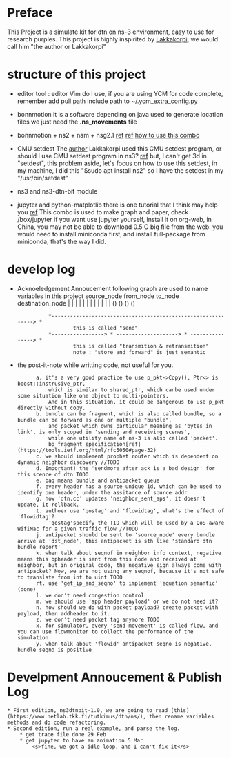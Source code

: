 # Preface
This Project is a simulate kit for dtn on ns-3 environment, easy to use for research purples.
This project is highly inspirited by [Lakkakorpi](https://www.netlab.tkk.fi/tutkimus/dtn/ns/), we would call him "the author or Lakkakorpi"

# structure of this project

* editor tool :
editor Vim do I use, if you are using YCM for code complete, remember add pull path include path to ~/.ycm_extra_config.py
* bonnmotion 
it is a software depending on java used to generate location files
we just need the **.ns_movements** file

* bonnmotion + ns2 + nam + nsg2.1
[ref](http://www.nsnam.com/2015/03/bonnmotion-mobile-scenario-generator.html) [ref](http://chandra-ns2.blogspot.com/2009/01/how-to-run-bonnmotion-for-ns-2.html)
[how to use this combo](https://www.slideshare.net/manasGaur1/bonn-motion-traffic-generation-and-nam)

* CMU setdest
The [author](https://www.netlab.tkk.fi/tutkimus/dtn/ns/) Lakkakorpi used this CMU setdest program, or should I use CMU setdest program in ns3? [ref](http://www.isi.edu/nsnam/ns/tutorial/nsscript7.html)
but, I can't get 3d in "setdest", this problem aside, let's focus on how to use this setdest, in my machine, I did this "$sudo apt install ns2"
so I have the setdest in my "/usr/bin/setdest"

* ns3 and ns3-dtn-bit module

* jupyter and python-matplotlib
there is one tutorial that I think may help you [ref](https://www.youtube.com/watch?v=HW29067qVWk&t=1568s)
This combo is used to make graph and paper, check /box/jupyter
if you want use jupyter yourself, install it on org-web, in China, you may not be able to download 0.5 G big file from the web.
you would need to install miniconda first, and install full-package from miniconda, that's the way I did.

# develop log

* Acknoeledgement Annoucement 
    following graph are used to name variables in this project
            source_node         from_node               to_node           destination_node
                |                   |                       |                   |
                |                   |                       |                   |
                |                   |                       |                   |
                ()                  ()                      ()                  ()
                
                *-------------------------------------------------------------> *
                        this is called "send"
                *-----------------> * --------------------> * ----------------> *
                        this is called "transmition & retransmition"
                        note : "store and forward" is just semantic
                
* the post-it-note while writting code, not useful for you.

            a. it's a very good practice to use p_pkt->Copy(), Ptr<> is boost::instrusive_ptr, 
                which is similar to shared_ptr, which canbe used under some situation like one object to multi-pointers. 
                And in this situation, it could be dangerous to use p_pkt directly without copy. 
            b. bundle can be fragment, which is also called bundle, so a bundle can be forward as one or multiple "bundle".
                and packet which owns particular meaning as 'bytes in link', is only scoped in 'sending and receiving scenes',
                while one utility name of ns-3 is also called 'packet'.
                bp fragment specification[ref](https://tools.ietf.org/html/rfc5050#page-32)
            c. we should implement prophet router which is dependent on dynamic neighbor discovery //TODO
            d. Important! the 'sendmore after ack is a bad design' for this scence of dtn TODO
            e. baq means bundle and antipacket queue
            f. every header has a source unique id, which can be used to identify one header, under the assitance of source addr
            g. how 'dtn.cc' updates 'neighbor_sent_aps', it doesn't update, it rollback.
            t. authoer use 'qostag' and 'flowidtag', what's the effect of 'flowidtag'?
                'qostag'specify the TID which will be used by a QoS-aware WifiMac for a given traffic flow //TODO
            j. antipacket should be sent to 'source_node' every bundle arrive at 'dst_node', this antipacket is sth like 'standard dtn bundle report'
            k. when talk about seqnof in neighbor info context, negative means this bpheader is sent from this node and received at neighbor, but in original code, the negative sign always come with antipacket? Now, we are not using any seqnof, because it's not safe to translate from int to uint TODO
            rt. use 'get_ip_and_seqno' to implement 'equation semantic' (done)
            l. we don't need congestion control
            m. we should use 'app header payload' or we do not need it?
            n. how should we do with packet payload? create packet with payload, then addheader to it.
            z. we don't need packet tag anymore TODO
            x. for simulator, every 'send movement' is called flow, and you can use flowmoniter to collect the performance of the simulation
            y. when talk about 'flowid' antipacket seqno is negative, bundle seqno is positive

# Develpment Annoucement & Publish Log

    * First edition, ns3dtnbit-1.0, we are going to read [this](https://www.netlab.tkk.fi/tutkimus/dtn/ns/), then rename variables methods and do code refactoring.
    * Second edition, run a real example, and parse the log.
        * get trace file done 29 Feb
        * get jupyter to have an animation 5 Mar
            <s>fine, we got a idle loop, and I can't fix it</s>

